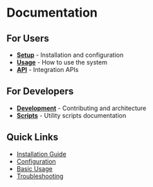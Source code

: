 # Documentation

## For Users
- **[Setup](setup/)** - Installation and configuration
- **[Usage](usage/)** - How to use the system
- **[API](api/)** - Integration APIs

## For Developers
- **[Development](development/)** - Contributing and architecture
- **[Scripts](../scripts/README.md)** - Utility scripts documentation

## Quick Links
- [Installation Guide](setup/dependencies.md)
- [Configuration](setup/configuration.md)
- [Basic Usage](usage/basic-usage.md)
- [Troubleshooting](setup/troubleshooting.md)

